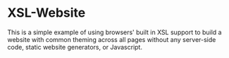 # XSL-Website

This is a simple example of using browsers' built in XSL support to build a website with common theming across all pages without any server-side code, static website generators, or Javascript.

